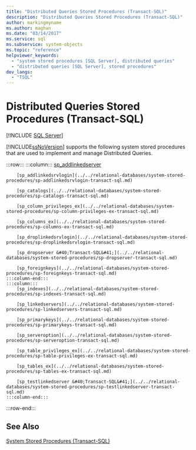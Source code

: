 ```yaml
---
title: "Distributed Queries Stored Procedures (Transact-SQL)"
description: "Distributed Queries Stored Procedures (Transact-SQL)"
author: markingmyname
ms.author: maghan
ms.date: "03/14/2017"
ms.service: sql
ms.subservice: system-objects
ms.topic: "reference"
helpviewer_keywords:
  - "system stored procedures [SQL Server], distributed queries"
  - "distributed queries [SQL Server], stored procedures"
dev_langs:
  - "TSQL"
---
```

# Distributed Queries Stored Procedures (Transact-SQL)
[!INCLUDE [SQL Server](../../includes/applies-to-version/sqlserver.md)]

  [!INCLUDE[ssNoVersion](../../includes/ssnoversion-md.md)] supports the following system stored procedures that are used to implement and manage Distributed Queries.  

:::row:::
    :::column:::
        [sp_addlinkedserver](../../relational-databases/system-stored-procedures/sp-addlinkedserver-transact-sql.md)

        [sp_addlinkedsrvlogin](../../relational-databases/system-stored-procedures/sp-addlinkedsrvlogin-transact-sql.md)

        [sp_catalogs](../../relational-databases/system-stored-procedures/sp-catalogs-transact-sql.md)

        [sp_column_privileges_ex](../../relational-databases/system-stored-procedures/sp-column-privileges-ex-transact-sql.md)

        [sp_columns_ex](../../relational-databases/system-stored-procedures/sp-columns-ex-transact-sql.md)

        [sp_droplinkedsrvlogin](../../relational-databases/system-stored-procedures/sp-droplinkedsrvlogin-transact-sql.md)

        [sp_dropserver &#40;Transact-SQL&#41;](../../relational-databases/system-stored-procedures/sp-dropserver-transact-sql.md)

        [sp_foreignkeys](../../relational-databases/system-stored-procedures/sp-foreignkeys-transact-sql.md)
    :::column-end:::
    :::column:::
        [sp_indexes](../../relational-databases/system-stored-procedures/sp-indexes-transact-sql.md)

        [sp_linkedservers](../../relational-databases/system-stored-procedures/sp-linkedservers-transact-sql.md)

        [sp_primarykeys](../../relational-databases/system-stored-procedures/sp-primarykeys-transact-sql.md)

        [sp_serveroption](../../relational-databases/system-stored-procedures/sp-serveroption-transact-sql.md)

        [sp_table_privileges_ex](../../relational-databases/system-stored-procedures/sp-table-privileges-ex-transact-sql.md)

        [sp_tables_ex](../../relational-databases/system-stored-procedures/sp-tables-ex-transact-sql.md)

        [sp_testlinkedserver &#40;Transact-SQL&#41;](../../relational-databases/system-stored-procedures/sp-testlinkedserver-transact-sql.md)
    :::column-end:::
:::row-end:::

## See Also  
 [System Stored Procedures &#40;Transact-SQL&#41;](../../relational-databases/system-stored-procedures/system-stored-procedures-transact-sql.md)  
  
  
